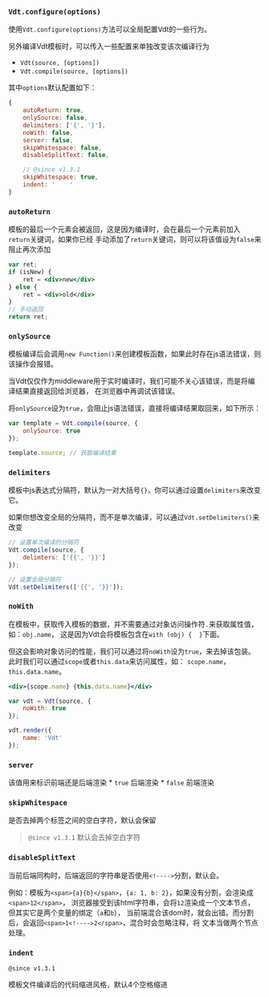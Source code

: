 ### `Vdt.configure(options)`

使用`Vdt.configure(options)`方法可以全局配置Vdt的一些行为。

另外编译Vdt模板时，可以传入一些配置来单独改变该次编译行为

* `Vdt(source, [options])`
* `Vdt.compile(source, [options])`

其中`options`默认配置如下：

```js
{
    autoReturn: true,
    onlySource: false,
    delimiters: ['{', '}'],
    noWith: false,
    server: false,
    skipWhitespace: false,
    disableSplitText: false,

    // @since v1.3.1
    skipWhitespace: true,
    indent: '    '
}
```

### `autoReturn`

模板的最后一个元素会被返回，这是因为编译时，会在最后一个元素前加入`return`关键词，如果你已经
手动添加了`return`关键词，则可以将该值设为`false`来阻止再次添加

```jsx
var ret;
if (isNew) {
    ret = <div>new</div>
} else {
    ret = <div>old</div>
}
// 手动返回
return ret;
```

### `onlySource`

模板编译后会调用`new Function()`来创建模板函数，如果此时存在js语法错误，则该操作会报错。

当Vdt仅仅作为middleware用于实时编译时，我们可能不关心该错误，而是将编译结果直接返回给浏览器，
在浏览器中再调试该错误。

将`onlySource`设为`true`，会阻止js语法错误，直接将编译结果取回来，如下所示：

```js
var template = Vdt.compile(source, {
    onlySource: true
});

template.source; // 获取编译结果
```

### `delimiters`

模板中js表达式分隔符，默认为一对大括号`{}`，你可以通过设置`delimiters`来改变它。

如果你想改变全局的分隔符，而不是单次编译，可以通过`Vdt.setDelimiters()`来改变

```js
// 设置单次编译的分隔符
Vdt.compile(source, {
    delimters: ['{{', '}}']
});

// 设置全局分隔符
Vdt.setDelimiters(['{{', '}}']);
```

### `noWith`

在模板中，获取传入模板的数据，并不需要通过对象访问操作符`.`来获取属性值，如：`obj.name`，
这是因为Vdt会将模板包含在`with (obj) {  }`下面。

但这会影响对象访问的性能，我们可以通过将`noWith`设为`true`，来去掉该包装。
此时我们可以通过`scope`或者`this.data`来访问属性，如：
`scope.name`，`this.data.name`。

```jsx
<div>{scope.name} {this.data.name}</div>
```

```js
var vdt = Vdt(source, {
    noWith: true
});

vdt.render({
    name: 'Vdt'
});
```

### `server`

该值用来标识前端还是后端渲染
    * `true` 后端渲染
    * `false` 前端渲染

### `skipWhitespace`

是否去掉两个标签之间的空白字符，默认会保留

> `@since v1.3.1` 默认会去掉空白字符

### `disableSplitText`

当前后端同构时，后端返回的字符串是否使用`<!---->`分割，默认会。

例如：模板为`<span>{a}{b}</span>`，`{a: 1, b: 2}`，如果没有分割，会渲染成`<span>12</span>`，
浏览器接受到该html字符串，会将`12`渲染成一个文本节点，但其实它是两个变量的绑定（`a`和`b`），
当前端混合该dom时，就会出错。而分割后，会返回`<span>1<!---->2</span>`，混合时会忽略注释，将
文本当做两个节点处理。

### `indent`

`@since v1.3.1`

模板文件编译后的代码缩进风格，默认4个空格缩进
